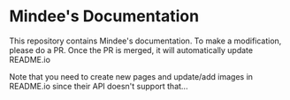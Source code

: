 # Mindee's Documentation

This repository contains Mindee's documentation. To make a modification, please do a PR. Once the PR is merged, it will automatically update README.io

Note that you need to create new pages and update/add images in README.io since their API doesn't support that...
